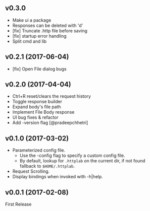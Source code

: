 ## v0.3.0
* Make ui a package
* Responses can be deleted with 'd'
* [fix] Truncate .http file before saving
* [fix] startup error handling
* Split cmd and lib

## v0.2.1 (2017-06-04)
* [fix] Open File dialog bugs

## v0.2.0 (2017-04-04)
* Ctrl+R reset/clears the request history
* Toggle response builder
* Expand body's file path
* Implement File Body response
* UI bug fixes & refactor
* Add -version flag [@pradeepchhetri]

## v0.1.0 (2017-03-02)
* Parameterized config file.
  * Use the -config flag to specify a custom config file.
  * By default, lookup for `.httplab` on the current dir, if not found fallback to `$HOME/.httplab`.
* Request Scrolling.
* Display bindings when invoked with -h|help.

## v0.0.1 (2017-02-08)
First Release
